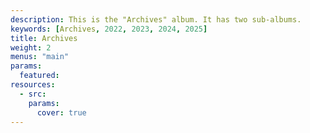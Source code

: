 ```yaml
---
description: This is the "Archives" album. It has two sub-albums.
keywords: [Archives, 2022, 2023, 2024, 2025]
title: Archives
weight: 2
menus: "main"
params:
  featured: 
resources:
  - src: 
    params:
      cover: true
---
```

